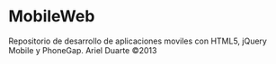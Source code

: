 MobileWeb
=========

Repositorio de desarrollo de aplicaciones moviles con HTML5, jQuery Mobile y PhoneGap. Ariel Duarte ©2013